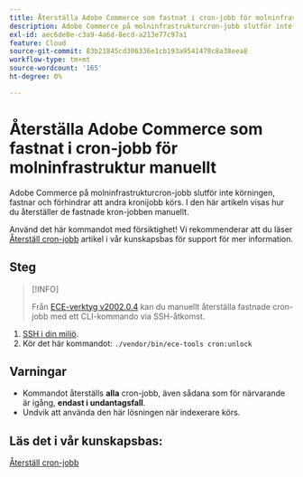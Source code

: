 ```yaml
---
title: Återställa Adobe Commerce som fastnat i cron-jobb för molninfrastruktur manuellt
description: Adobe Commerce på molninfrastrukturcron-jobb slutför inte körningen, fastnar och förhindrar att andra kronijobb körs. I den här artikeln visas hur du återställer de fastnade kron-jobben manuellt.
exl-id: aec6de8e-c3a9-4a6d-8ecd-a213e77c97a1
feature: Cloud
source-git-commit: 83b21845cd306336e1cb193a9541478c8a38eea8
workflow-type: tm+mt
source-wordcount: '165'
ht-degree: 0%

---
```


# Återställa Adobe Commerce som fastnat i cron-jobb för molninfrastruktur manuellt

Adobe Commerce på molninfrastrukturcron-jobb slutför inte körningen, fastnar och förhindrar att andra kronijobb körs. I den här artikeln visas hur du återställer de fastnade kron-jobben manuellt.

Använd det här kommandot med försiktighet! Vi rekommenderar att du läser [Återställ cron-jobb](https://experienceleague.adobe.com/docs/commerce-knowledge-base/kb/troubleshooting/miscellaneous/cron-job-is-stuck-in-running-status.html) artikel i vår kunskapsbas för support för mer information.

## Steg

>[!INFO]
>
>Från [ECE-verktyg v2002.0.4](https://experienceleague.adobe.com/docs/commerce-cloud-service/user-guide/release-notes/cloud-release-archive.html#v2002.0.4) kan du manuellt återställa fastnade cron-jobb med ett CLI-kommando via SSH-åtkomst.

1. [SSH i din miljö](https://experienceleague.adobe.com/docs/commerce-cloud-service/user-guide/develop/secure-connections.html).
1. Kör det här kommandot: `./vendor/bin/ece-tools cron:unlock`

## Varningar

* Kommandot återställs **alla** cron-jobb, även sådana som för närvarande är igång, **endast i undantagsfall**.
* Undvik att använda den här lösningen när indexerare körs.

## Läs det i vår kunskapsbas:

[Återställ cron-jobb](https://experienceleague.adobe.com/docs/commerce-knowledge-base/kb/troubleshooting/miscellaneous/cron-job-is-stuck-in-running-status.html)
